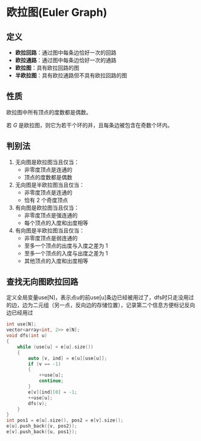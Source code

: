 # 欧拉图(Euler Graph)
## 定义
-   **欧拉回路**：通过图中每条边恰好一次的回路
-   **欧拉通路**：通过图中每条边恰好一次的通路
-   **欧拉图**：具有欧拉回路的图
-   **半欧拉图**：具有欧拉通路但不具有欧拉回路的图
## 性质
欧拉图中所有顶点的度数都是偶数。

若 $G$ 是欧拉图，则它为若干个环的并，且每条边被包含在奇数个环内。
## 判别法
1.  无向图是欧拉图当且仅当：
    -   非零度顶点是连通的
    -   顶点的度数都是偶数
2.  无向图是半欧拉图当且仅当：
    -   非零度顶点是连通的
    -   恰有 2 个奇度顶点
3.  有向图是欧拉图当且仅当：
    -   非零度顶点是强连通的
    -   每个顶点的入度和出度相等
4.  有向图是半欧拉图当且仅当：
    -   非零度顶点是弱连通的
    -   至多一个顶点的出度与入度之差为 1
    -   至多一个顶点的入度与出度之差为 1
    -   其他顶点的入度和出度相等
## 查找无向图欧拉回路
定义全局变量use[N]，表示点u的前use[u]条边已经被用过了，dfs时只走没用过的边，边为二元组（另一点，反向边的存储位置），记录第二个信息方便标记反向边已经用过
```cpp
int use[N];
vector<array<int, 2>> e[N];
void dfs(int u)
{
    while (use[u] < e[u].size())
    {
        auto [v, ind] = e[u][use[u]];
        if (v == -1)
        {
            ++use[u];
            continue;
        }
        e[v][ind][0] = -1;
        ++use[u];
        dfs(v);
    }
}
int pos1 = e[u].size(), pos2 = e[v].size();
e[u].push_back({v, pos2});
e[v].push_back({u, pos1});
```

